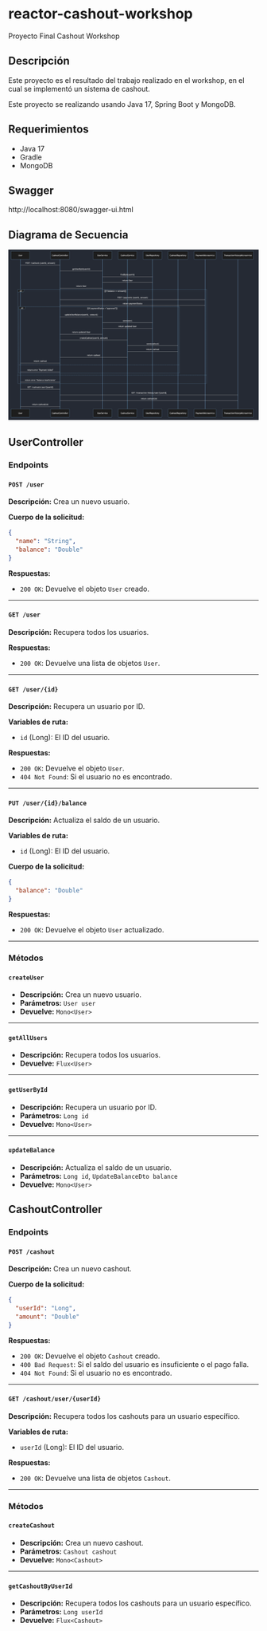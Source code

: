 # reactor-cashout-workshop
Proyecto Final Cashout Workshop

## Descripción
Este proyecto es el resultado del trabajo realizado en el workshop, en el cual se implementó un sistema de cashout.

Este proyecto se realizando usando Java 17, Spring Boot y MongoDB.

## Requerimientos
- Java 17
- Gradle
- MongoDB


## Swagger
http://localhost:8080/swagger-ui.html

## Diagrama de Secuencia
![img.png](img.png)

## UserController

### Endpoints

#### `POST /user`
**Descripción:** Crea un nuevo usuario.

**Cuerpo de la solicitud:**
```json
{
  "name": "String",
  "balance": "Double"
}
```

**Respuestas:**
- `200 OK`: Devuelve el objeto `User` creado.

<hr>

#### `GET /user`
**Descripción:** Recupera todos los usuarios.

**Respuestas:**
- `200 OK`: Devuelve una lista de objetos `User`.
<hr>


#### `GET /user/{id}`
**Descripción:** Recupera un usuario por ID.

**Variables de ruta:**
- `id` (Long): El ID del usuario.

**Respuestas:**
- `200 OK`: Devuelve el objeto `User`.
- `404 Not Found`: Si el usuario no es encontrado.
<hr>

#### `PUT /user/{id}/balance`
**Descripción:** Actualiza el saldo de un usuario.

**Variables de ruta:**
- `id` (Long): El ID del usuario.

**Cuerpo de la solicitud:**
```json
{
  "balance": "Double"
}
```

**Respuestas:**
- `200 OK`: Devuelve el objeto `User` actualizado.
<hr>

### Métodos

#### `createUser`
- **Descripción:** Crea un nuevo usuario.
- **Parámetros:** `User user`
- **Devuelve:** `Mono<User>`
<hr>

#### `getAllUsers`
- **Descripción:** Recupera todos los usuarios.
- **Devuelve:** `Flux<User>`
<hr>

#### `getUserById`
- **Descripción:** Recupera un usuario por ID.
- **Parámetros:** `Long id`
- **Devuelve:** `Mono<User>`
<hr>

#### `updateBalance`
- **Descripción:** Actualiza el saldo de un usuario.
- **Parámetros:** `Long id`, `UpdateBalanceDto balance`
- **Devuelve:** `Mono<User>`


## CashoutController

### Endpoints

#### `POST /cashout`
**Descripción:** Crea un nuevo cashout.

**Cuerpo de la solicitud:**
```json
{
  "userId": "Long",
  "amount": "Double"
}
```

**Respuestas:**
- `200 OK`: Devuelve el objeto `Cashout` creado.
- `400 Bad Request`: Si el saldo del usuario es insuficiente o el pago falla.
- `404 Not Found`: Si el usuario no es encontrado.
<hr>

#### `GET /cashout/user/{userId}`
**Descripción:** Recupera todos los cashouts para un usuario específico.

**Variables de ruta:**
- `userId` (Long): El ID del usuario.

**Respuestas:**
- `200 OK`: Devuelve una lista de objetos `Cashout`.

<hr>

### Métodos

#### `createCashout`
- **Descripción:** Crea un nuevo cashout.
- **Parámetros:** `Cashout cashout`
- **Devuelve:** `Mono<Cashout>`
<hr>

#### `getCashoutByUserId`
- **Descripción:** Recupera todos los cashouts para un usuario específico.
- **Parámetros:** `Long userId`
- **Devuelve:** `Flux<Cashout>`